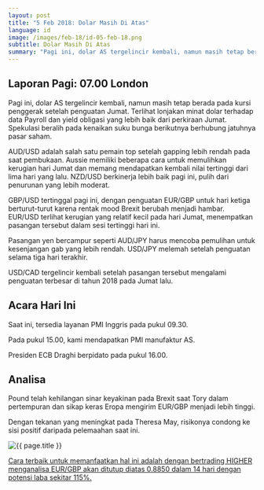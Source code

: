 ```yaml
---
layout: post
title: "5 Feb 2018: Dolar Masih Di Atas"
language: id
image: /images/feb-18/id-05-feb-18.png
subtitle: Dolar Masih Di Atas
summary: "Pagi ini, dolar AS tergelincir kembali, namun masih tetap berada pada kursi penggerak setelah penguatan Jumat. Terlihat lonjakan minat dolar terhadap data Payroll dan yield obligasi yang lebih baik dari perkiraan Jumat."
---
```

## Laporan Pagi: 07.00 London

Pagi ini, dolar AS tergelincir kembali, namun masih tetap berada pada kursi penggerak setelah penguatan Jumat. Terlihat lonjakan minat dolar terhadap data Payroll dan yield obligasi yang lebih baik dari perkiraan Jumat. Spekulasi beralih pada kenaikan suku bunga berikutnya berhubung jatuhnya pasar saham.

AUD/USD adalah salah satu pemain top setelah gapping lebih rendah pada saat pembukaan. Aussie memiliki beberapa cara untuk memulihkan kerugian hari Jumat dan memang mendapatkan kembali nilai tertinggi dari lima hari yang lalu. NZD/USD berkinerja lebih baik pagi ini, pulih dari penurunan yang lebih moderat.

GBP/USD tertinggal pagi ini, dengan penguatan EUR/GBP untuk hari ketiga berturut-turut karena rentak mood Brexit berubah menjadi hambar. EUR/USD terlihat kerugian yang relatif kecil pada hari Jumat, menempatkan pasangan tersebut dalam sesi tertinggi hari ini.

Pasangan yen bercampur seperti AUD/JPY harus mencoba pemulihan untuk kesenjangan gab yang lebih rendah. USD/JPY melemah setelah penguatan selama tiga hari terakhir.

USD/CAD tergelincir kembali setelah pasangan tersebut mengalami penguatan terbesar di tahun 2018 pada Jumat lalu.

## Acara Hari Ini

Saat ini, tersedia layanan PMI Inggris pada pukul 09.30.

Pada pukul 15.00, kami mendapatkan PMI manufaktur AS.

Presiden ECB Draghi berpidato pada pukul 16.00.

## Analisa

Pound telah kehilangan sinar keyakinan pada Brexit saat Tory dalam pertempuran dan sikap keras Eropa mengirim EUR/GBP menjadi lebih tinggi.

Dengan tekanan yang meningkat pada Theresa May, risikonya condong ke sisi positif daripada pelemaahan saat ini.

<img src="{{ site.url }}/images/feb-18/id-05-feb-18.png" alt="{{ page.title }}" title="{{ page.title }}">

<a href="%LINK%%?https://www.binary.com/d/trade.cgi?market=forex&underlying=frxEURGBP&formname=higherlower&duration_amount=14&duration_units=d&amount=10&amount_type=payout&expiry_type=duration&barrier=0.8850" target="_blank">Cara terbaik untuk memanfaatkan hal ini adalah dengan bertrading HIGHER menganalisa EUR/GBP akan ditutup diatas 0.8850 dalam 14 hari dengan potensi laba sekitar 115%.</a>
